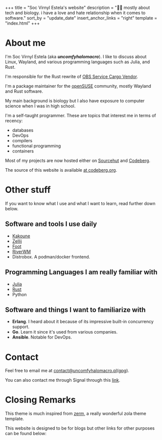 +++
title = "Soc Virnyl Estela's website"
description = "🧑‍🔬 mostly about tech and biology. i have a love and hate relationship when it comes to software."
sort_by = "update_date"
insert_anchor_links = "right"
template = "index.html"
+++

# About me

I'm Soc Virnyl Estela (aka ***uncomfyhalomacro***). I like to discuss about
Linux, Wayland, and various programming languages such as Julia, and Rust.

I'm responsible for the Rust rewrite of [OBS Service Cargo
Vendor](https://github.com/openSUSE/obs-service-cargo_vendor).

I'm a package maintainer for the [openSUSE](https://get.opensuse.org) community,
mostly Wayland and Rust software.

My main background is biology but I also have exposure to computer science when
I was in high school.

I'm a self-taught programmer. These are topics that interest me in terms of
recency:

- databases
- DevOps
- compilers
- functional programming
- containers

Most of my projects are now hosted either
on [Sourcehut](https://sr.ht/~uncomfy) and
[Codeberg](https://codeberg.org/uncomfyhalomacro).

The source of this website is available [at codeberg.org](https://codeberg.org/uncomfyhalomacro/pages).

# Other stuff

If you want to know what I use and what I want to learn, read further down below.

## Software and tools I use daily

- [Kakoune](https://github.com/mawww/kakoune)
- [Zellij](https://zellij.dev)
- [Foot](https://codeberg.org/dnkl/foot)
- [RiverWM](https://github.com/riverwm/river)
- Distrobox. A podman/docker frontend.
 
## Programming Languages I am really familiar with

- [Julia](https://julialang.org)
- [Rust](https://rust-lang.org)
- Python

## Software and things I want to familiarize with

- **Erlang**. I heard about it because of its impressive built-in concurrency support.
- **Go**. Learn it since it's used from various companies.
- **Ansible**. Notable for DevOps.

# Contact

Feel free to email me at [contact@uncomfyhalomacro.pl](mailto:contact@uncomfyhalomacro.pl)([gpg](/public.txt)).

You can also contact me through Signal through this [link](https://signal.me/#eu/2HXmicUGauVas7bp_wTU2Qwg08Ldza_K4uOt3emtYnAs3Av6kCpA-6WD9CytRr7N).

# Closing Remarks

This theme is much inspired from [zerm](https://github.com/ejmg/zerm), a really wonderful zola theme
template.

This website is designed to be for blogs but other links for other purposes can be found below:

